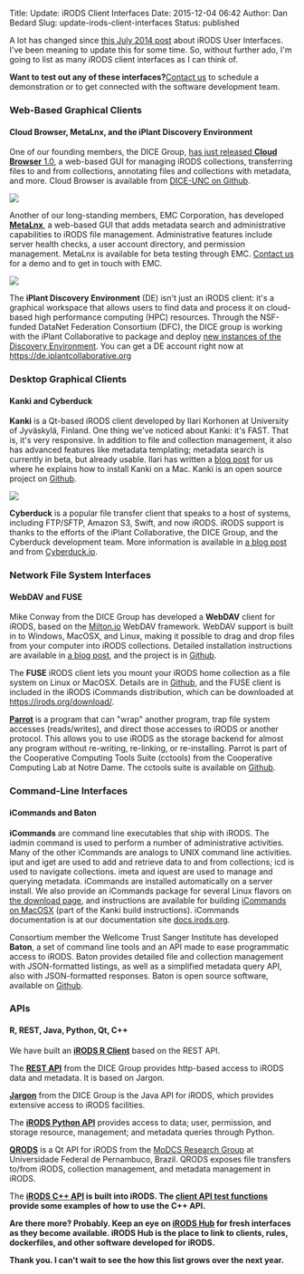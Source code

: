 Title: Update: iRODS Client Interfaces
Date: 2015-12-04 06:42
Author: Dan Bedard
Slug: update-irods-client-interfaces
Status: published

A lot has changed since [this July 2014
post](https://irods.org/2014/07/irods-user-interfaces/) about iRODS User
Interfaces. I've been meaning to update this for some time. So, without
further ado, I'm going to list as many iRODS client interfaces as I can
think of.
<!--more-->

**Want to test out any of these interfaces?**[Contact
us](https://irods.org/contact/) to schedule a demonstration or to get
connected with the software development team.

### Web-Based Graphical Clients

#### Cloud Browser, MetaLnx, and the iPlant Discovery Environment

One of our founding members, the DICE Group, [has just released **Cloud
Browser**
1.0](https://irods.org/2015/12/dfc-irods-cloud-browser-v1-0-0-released/),
a web-based GUI for managing iRODS collections, transferring files to
and from collections, annotating files and collections with metadata,
and more. Cloud Browser is available from [DICE-UNC on
Github](https://github.com/DICE-UNC/irods-cloud-browser).

<div class="full_image"><img src="{static}/uploads/2015/12/image.png" /></div>

Another of our long-standing members, EMC Corporation, has developed
**[MetaLnx]({static}/uploads/2015/06/Worth-MetaLnx.pdf)**,
a web-based GUI that adds metadata search and administrative
capabilities to iRODS file management. Administrative features include
server health checks, a user account directory, and permission
management. MetaLnx is available for beta testing through EMC. [Contact
us](http://irods.org/contact/) for a demo and to get in touch with EMC.

<div class="full_image"><img src="{static}/uploads/2015/12/MetaLnx-Screenshot.png" /></div>

The **iPlant Discovery Environment** (DE) isn't just an iRODS client:
it's a graphical workspace that allows users to find data and process it
on cloud-based high performance computing (HPC) resources. Through the
NSF-funded DataNet Federation Consortium (DFC), the DICE group is
working with the iPlant Collaborative to package and deploy [new
instances of the Discovery
Environment](https://groups.google.com/d/msg/iROD-Chat/zFgtbYrsEAg/lkDmdwuKAQAJ).
You can get a DE account right now at
<https://de.iplantcollaborative.org>

### Desktop Graphical Clients

#### Kanki and Cyberduck

**Kanki** is a Qt-based iRODS client developed by Ilari Korhonen at
University of Jyväskylä, Finland. One thing we've noticed about Kanki:
it's FAST. That is, it's very responsive. In addition to file and
collection management, it also has advanced features like metadata
templating; metadata search is currently in beta, but already usable.
Ilari has written a [blog
post](https://irods.org/2015/10/native-gui-access-to-irods-on-a-mac-or-linux-desktop/)
for us where he explains how to install Kanki on a Mac. Kanki is an open
source project on [Github](https://github.com/ilarik/kanki-irodsclient).

<div class="full_image"><img src="{static}/uploads/2015/12/kanki-screenshot.png" /></div>

**Cyberduck** is a popular file transfer client that speaks to a host of
systems, including FTP/SFTP, Amazon S3, Swift, and now iRODS. iRODS
support is thanks to the efforts of the iPlant Collaborative, the DICE
Group, and the Cyberduck development team. More information is available
in [a blog post](https://irods.org/2015/09/howtocyberduck/) and from
[Cyberduck.io](https://Cyberduck.io).

### Network File System Interfaces

#### WebDAV and FUSE

Mike Conway from the DICE Group has developed a **WebDAV** client for
iRODS, based on the [Milton.io](http://milton.io) WebDAV framework.
WebDAV support is built in to Windows, MacOSX, and Linux, making it
possible to drag and drop files from your computer into iRODS
collections. Detailed installation instructions are available in [a blog
post](https://irods.org/2015/04/how-to-drag-and-drop-access-to-irods-with-webdav/),
and the project is in
[Github](https://github.com/DICE-UNC/irods-webdav).

The **FUSE** iRODS client lets you mount your iRODS home collection as a
file system on Linux or MacOSX. Details are in
[Github](https://github.com/irods/irods/tree/master/iRODS/clients/fuse),
and the FUSE client is included in the iRODS iCommands distribution,
which can be downloaded at <https://irods.org/download/>.

**[Parrot](http://ccl.cse.nd.edu/software/parrot/)** is a program that
can "wrap" another program, trap file system accesses (reads/writes),
and direct those accesses to iRODS or another protocol. This allows you
to use iRODS as the storage backend for almost any program without
re-writing, re-linking, or re-installing. Parrot is part of the
Cooperative Computing Tools Suite (cctools) from the Cooperative
Computing Lab at Notre Dame. The cctools suite is available on
[Github](https://github.com/cooperative-computing-lab/cctools).

### Command-Line Interfaces

#### iCommands and Baton

**iCommands** are command line executables that ship with iRODS. The
iadmin command is used to perform a number of administrative activities.
Many of the other iCommands are analogs to UNIX command line activities.
iput and iget are used to add and retrieve data to and from collections;
icd is used to navigate collections. imeta and iquest are used to manage
and querying metadata. iCommands are installed automatically on a server
install. We also provide an iCommands package for several Linux flavors
on [the download page](https://irods.org/download/), and instructions
are available for building [iCommands on
MacOSX](http://irods.org/2015/10/native-gui-access-to-irods-on-a-mac-or-linux-desktop/)
(part of the Kanki build instructions). iCommands documentation is at
our documentation site
[docs.irods.org](https://docs.irods.org/master/icommands/user/).

Consortium member the Wellcome Trust Sanger Institute has developed
**Baton**, a set of command line tools and an API made to ease
programmatic access to iRODS. Baton provides detailed file and
collection management with JSON-formatted listings, as well as a
simplified metadata query API, also with JSON-formatted responses. Baton
is open source software, available on
[Github](https://github.com/wtsi-npg/baton).

### APIs

#### R, REST, Java, Python, Qt, C++

We have built an **[iRODS R
Client](https://github.com/irods/r-irodsclient)** based on the REST API.

The **[REST API](https://github.com/DICE-UNC/irods-rest)** from the DICE
Group provides http-based access to iRODS data and metadata. It is based
on Jargon.

**[Jargon](https://github.com/DICE-UNC/jargon)** from the DICE Group is
the Java API for iRODS, which provides extensive access to iRODS
facilities.

The **[iRODS Python API](https://github.com/irods/python-irodsclient)**
provides access to data; user, permission, and storage resource,
management; and metadata queries through Python.

**[QRODS](https://github.com/modcs/qrods)** is a Qt API for iRODS from
the [MoDCS Research Group](http://www.modcs.org/) at Universidade
Federal de Pernambuco, Brazil. QRODS exposes file transfers to/from
iRODS, collection management, and metadata management in iRODS.

The <strong>[iRODS C++
API](https://github.com/irods/irods/tree/master/iRODS/lib/) is built
into iRODS. The [client API test
functions](https://github.com/irods/irods/tree/master/iRODS/lib/test/src)
provide some examples of how to use the C++ API.

**Are there more?** Probably. Keep an eye on [iRODS
Hub](http://irods.org/hub) for fresh interfaces as they become
available. iRODS Hub is the place to link to clients, rules,
dockerfiles, and other software developed for iRODS.

Thank you. I can't wait to see the how this list grows over the next
year.

